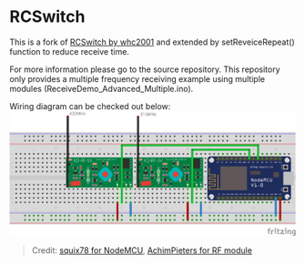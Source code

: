 RCSwitch
========

This is a fork of [RCSwitch by whc2001](https://github.com/whc2001/RCSwitch) and extended by setReveiceRepeat() function to reduce receive time.

For more information please go to the source repository. This repository only provides a multiple frequency receiving example using multiple modules (ReceiveDemo_Advanced_Multiple.ino). 

Wiring diagram can be checked out below:
![alt MultipleReceiveWiring](examples/MultipleReceiver/MultipleReceiveWiring.png)
> Credit:
> [squix78 for NodeMCU](https://github.com/squix78/esp8266-fritzing-parts),
> [AchimPieters for RF module](https://github.com/AchimPieters/Fritzing-Custom-Parts)